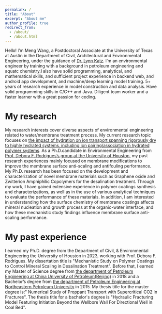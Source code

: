 ```yaml
---
permalink: /
title: "About"
excerpt: "About me"
author_profile: true
redirect_from: 
  - /about/
  - /about.html
---
```


Hello! I’m Meng Wang, a Postdoctoral Associate at the University of Texas at Austin in the Department of Civil, Architectural and Environmental Engineering, under the guidance of [Dr. Lynn Katz](https://www.caee.utexas.edu/people/faculty/faculty-directory/katz). I’m an environmental engineer by training with a background in petroleum engineering and aquatc chemistry.I also have solid programming, analytical, and mathematical skills, and sufficient project experience in backend web, and android app development, and machine/deep learning model training. 5+ years of research experience in model construction and data analysis. Have solid programming skills in C/C++ and Java. Diligent team worker and a faster learner with a great passion for coding.

My research
======
My research interests cover diverse aspects of environmental engineering related to water/membrane treatment process. My current research topic focuses on [the impact of hydration on ion transport spanning rigorously dry to highly hydrated systems, including ion pairing/association in hydrated polymer systems](https://mwet.utexas.edu/research-themes/gap-1). As a Ph.D.candidate in Environmental Engineering from [Prof. Debora F. Rodrigues’s group at the University of Houston](https://www.cive.uh.edu/faculty/rodrigues), my past research experiences mainly focused on membrane modifications to improve the membrane surface anti-scaling and antifouling performance. My Ph.D. research has been focused on the development and characterization of novel membrane materials such as Graphene oxide and Zwitterion Amphiphilic Copolymers for the desalination treatment. Through my work, I have gained extensive experience in polymer coatings synthesis and characterizations, as well as in the use of various analytical techniques to evaluate the performance of these materials. In addition, I am interested in understanding how the surface chemistry of membrane coatings affects mineral nucleation and growth process at the organic-water interface, and how these mechanistic study findings influence membrane surface anti-scaling performance.


My past experience
======
I earned my Ph.D. degree from the Department of Civil, & Environmental Engineering the University of Houston in 2023, working with Prof. Debora F. Rodrigues. My dissertation title is "Mechanistic Study on Polymer Coatings to Control Mineral Scaling in Desalination Treatment". Before that, I earned my Master of Science degree from [the department of Petroleum Engineering at China University of Petroleum(Beijing)](https://www.cup.edu.cn/oil/) in 2018 and a Bachelor’s degree from [the department of Petroleum Engineering at Northeastern Petroleum University](http://sygcxy.nepu.edu.cn/index.htm) in 2015. My thesis title for the master degree is:" Numerical Study of Proppant Transport with Supercritical CO2 in Fractures". The thesis title for a bachelor's degree is "Hydraulic Fracturing Model Featuring Initiation Beyond the Wellbore Wall For Directional Well in Coal Bed".
